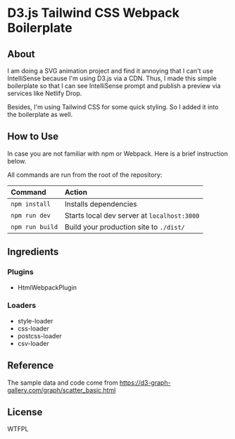 # D3.js Tailwind CSS Webpack Boilerplate

## About

I am doing a SVG animation project and find it annoying that I can't use IntelliSense because I'm using D3.js via a CDN.
Thus, I made this simple boilerplate so that I can see IntelliSense prompt and publish a preview via services like Netlify Drop.

Besides, I'm using Tailwind CSS for some quick styling. So I added it into the boilerplate as well.

## How to Use

In case you are not familiar with npm or Webpack. Here is a brief instruction below.

All commands are run from the root of the repository:

| Command         | Action                                      |
| :-------------- | :------------------------------------------ |
| `npm install`   | Installs dependencies                       |
| `npm run dev`   | Starts local dev server at `localhost:3000` |
| `npm run build` | Build your production site to `./dist/`     |

## Ingredients

### Plugins

- HtmlWebpackPlugin

### Loaders

- style-loader
- css-loader
- postcss-loader
- csv-loader

## Reference

The sample data and code come from https://d3-graph-gallery.com/graph/scatter_basic.html

## License

WTFPL
